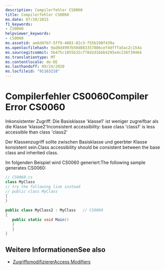 ```yaml
---
description: Compilerfehler CS0060
title: Compilerfehler CS0060
ms.date: 07/20/2015
f1_keywords:
- CS0060
helpviewer_keywords:
- CS0060
ms.assetid: ae6d4fb7-5ff9-4883-82c3-f55b190f439a
ms.openlocfilehash: 9ad8d4997b50d883357886cef4dfffa5ac2c154a
ms.sourcegitcommit: 5b475c1855b32cf78d2d1bbb4295e4c236f39464
ms.translationtype: MT
ms.contentlocale: de-DE
ms.lasthandoff: 09/24/2020
ms.locfileid: "91163218"
---
```

# <a name="compiler-error-cs0060"></a><span data-ttu-id="b37bd-103">Compilerfehler CS0060</span><span class="sxs-lookup"><span data-stu-id="b37bd-103">Compiler Error CS0060</span></span>

<span data-ttu-id="b37bd-104">Inkonsistenter Zugriff: Die Basisklasse 'klasse1' ist weniger zugreifbar als die Klasse 'klasse2'</span><span class="sxs-lookup"><span data-stu-id="b37bd-104">Inconsistent accessibility: base class 'class1' is less accessible than class 'class2'</span></span>  
  
 <span data-ttu-id="b37bd-105">Der Klassenzugriff sollte zwischen Basisklasse und geerbter Klasse konsistent sein.</span><span class="sxs-lookup"><span data-stu-id="b37bd-105">Class accessibility should be consistent between the base class and inherited class.</span></span>  
  
 <span data-ttu-id="b37bd-106">Im folgenden Beispiel wird CS0060 generiert:</span><span class="sxs-lookup"><span data-stu-id="b37bd-106">The following sample generates CS0060:</span></span>  
  
```csharp  
// CS0060.cs  
class MyClass  
// try the following line instead  
// public class MyClass  
{  
}  
  
public class MyClass2 : MyClass   // CS0060  
{  
   public static void Main()  
   {  
   }  
}  
```  
  
## <a name="see-also"></a><span data-ttu-id="b37bd-107">Weitere Informationen</span><span class="sxs-lookup"><span data-stu-id="b37bd-107">See also</span></span>

- [<span data-ttu-id="b37bd-108">Zugriffsmodifizierer</span><span class="sxs-lookup"><span data-stu-id="b37bd-108">Access Modifiers</span></span>](../programming-guide/classes-and-structs/access-modifiers.md)
